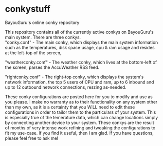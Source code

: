 # conkystuff
BayouGuru's online conky repository

This repository contains all of the currently active conkys on BayouGuru's main system.  There are three conkys.  
"conky.conf" - The main conky, which displays the main system information such as the temperatures, disk space usage, cpu & ram usage and resides at the left-top of the screen, 

"weatherconky.conf" - The weather conky, which lives at the bottom-left of the screen, parses the AccuWeather RSS feed.

"rightconky.conf" - The right-top conky, which displays the system's  network information, the top 5 users of CPU and ram, up to 6 inbound and up to 12 outbound network connections, reszing as-needed.

These conky configurations are posted here for you to modify and use as you please.  I make no warranty as to their functionality on any system other than my own, as it is a certainty that you WILL need to edit these configurations in order to tailor them to the particulars of your system.  This is especially true of the temerature data, which can change locations simply by connecting another device to your system.  These conkys are the result of months of very intense work refining and tweaking the configurations to fit my use-case.  If you find it useful, then I am glad.  If you have questions, please feel free to ask me!
